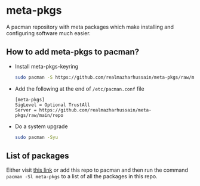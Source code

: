 # meta-pkgs
A pacman repository with meta packages which make installing and configuring software much easier.

## How to add meta-pkgs to pacman?
- Install meta-pkgs-keyring
  ```bash
  sudo pacman -S https://github.com/realmazharhussain/meta-pkgs/raw/main/repo/meta-pkgs-keyring-1-1-any.pkg.tar.zst
  ```
- Add the following at the end of `/etc/pacman.conf` file
  ```
  [meta-pkgs]
  SigLevel = Optional TrustAll
  Server = https://github.com/realmazharhussain/meta-pkgs/raw/main/repo
  ```
- Do a system upgrade
  ```bash
  sudo pacman -Syu
  ```

## List of packages
Either visit [this link](https://github.com/realmazharhussain/meta-pkgs/tree/main/repo) or add this repo to pacman and then run the command `pacman -Sl meta-pkgs` to a list of all the packages in this repo.
